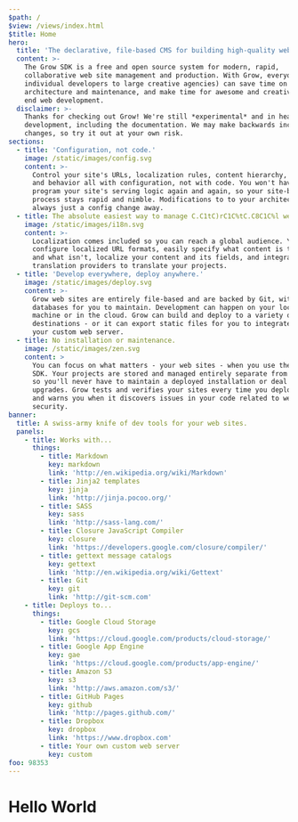 ```yaml
---
$path: /
$view: /views/index.html
$title: Home
hero:
  title: 'The declarative, file-based CMS for building high-quality web sites.'
  content: >-
    The Grow SDK is a free and open source system for modern, rapid,
    collaborative web site management and production. With Grow, everyone (from
    individual developers to large creative agencies) can save time on
    architecture and maintenance, and make time for awesome and creative front
    end web development.
  disclaimer: >-
    Thanks for checking out Grow! We're still *experimental* and in heavy
    development, including the documentation. We may make backwards incompatible
    changes, so try it out at your own risk.
sections:
  - title: 'Configuration, not code.'
    image: /static/images/config.svg
    content: >-
      Control your site's URLs, localization rules, content hierarchy, structure
      and behavior all with configuration, not with code. You won't have to
      program your site's serving logic again and again, so your site-building
      process stays rapid and nimble. Modifications to to your architecture are
      always just a config change away.
  - title: The absolute easiest way to manage C.C1tC)rC1C%tC.C8C1C%l web sites.
    image: /static/images/i18n.svg
    content: >-
      Localization comes included so you can reach a global audience. You can
      configure localized URL formats, easily specify what content is translated
      and what isn't, localize your content and its fields, and integrate with
      translation providers to translate your projects.
  - title: 'Develop everywhere, deploy anywhere.'
    image: /static/images/deploy.svg
    content: >-
      Grow web sites are entirely file-based and are backed by Git, with no
      databases for you to maintain. Development can happen on your local
      machine or in the cloud. Grow can build and deploy to a variety of
      destinations - or it can export static files for you to integrate with
      your custom web server.
  - title: No installation or maintenance.
    image: /static/images/zen.svg
    content: >
      You can focus on what matters - your web sites - when you use the Grow
      SDK. Your projects are stored and managed entirely separate from the SDK,
      so you'll never have to maintain a deployed installation or deal with
      upgrades. Grow tests and verifies your sites every time you deploy them,
      and warns you when it discovers issues in your code related to web
      security.
banner:
  title: A swiss-army knife of dev tools for your web sites.
  panels:
    - title: Works with...
      things:
        - title: Markdown
          key: markdown
          link: 'http://en.wikipedia.org/wiki/Markdown'
        - title: Jinja2 templates
          key: jinja
          link: 'http://jinja.pocoo.org/'
        - title: SASS
          key: sass
          link: 'http://sass-lang.com/'
        - title: Closure JavaScript Compiler
          key: closure
          link: 'https://developers.google.com/closure/compiler/'
        - title: gettext message catalogs
          key: gettext
          link: 'http://en.wikipedia.org/wiki/Gettext'
        - title: Git
          key: git
          link: 'http://git-scm.com'
    - title: Deploys to...
      things:
        - title: Google Cloud Storage
          key: gcs
          link: 'https://cloud.google.com/products/cloud-storage/'
        - title: Google App Engine
          key: gae
          link: 'https://cloud.google.com/products/app-engine/'
        - title: Amazon S3
          key: s3
          link: 'http://aws.amazon.com/s3/'
        - title: GitHub Pages
          key: github
          link: 'http://pages.github.com/'
        - title: Dropbox
          key: dropbox
          link: 'https://www.dropbox.com'
        - title: Your own custom web server
          key: custom
foo: 98353
---
```

# Hello World
